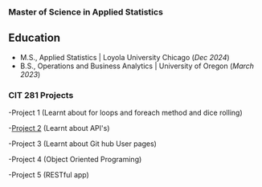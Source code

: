 ### Master of Science in Applied Statistics
## Education
- M.S., Applied Statistics | Loyola University Chicago (_Dec 2024_)
- B.S., Operations and Business Analytics | University of Oregon (_March 2023_)
### CIT 281 Projects
  -Project 1 (Learnt about for loops and foreach method and dice rolling)

  -[Project 2](https://github.com/UO-CIT/project-2-tahamir79)  (Learnt about API's)

  -Project 3 (Learnt about Git hub User pages)

  -Project 4 (Object Oriented Programing)

  -Project 5 (RESTful app)
